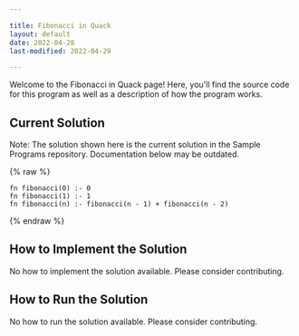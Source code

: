 ```yaml
---

title: Fibonacci in Quack
layout: default
date: 2022-04-28
last-modified: 2022-04-29

---
```


Welcome to the Fibonacci in Quack page! Here, you'll find the source code for this program as well as a description of how the program works.

## Current Solution

Note: The solution shown here is the current solution in the Sample Programs repository. Documentation below may be outdated.

{% raw %}

```Quack
fn fibonacci(0) :- 0
fn fibonacci(1) :- 1
fn fibonacci(n) :- fibonacci(n - 1) + fibonacci(n - 2)

```

{% endraw %}

## How to Implement the Solution

No how to implement the solution available. Please consider contributing.

## How to Run the Solution

No how to run the solution available. Please consider contributing.